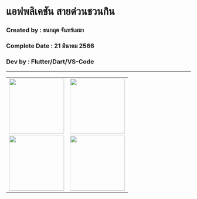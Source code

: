 # แอฟพลิเคชัน สายด่วนชวนกิน

### Created by : ธนกฤต จันทร์เมฆา

### Complete Date : 21 มีนาคม 2566

### Dev by : Flutter/Dart/VS-Code

***

<table>
    <tr>
        <td>
            <img src="https://user-images.githubusercontent.com/111031952/226535992-f2a174f3-3daf-49b7-b9fe-eff4828b049a.png" width="150">
        </td>
        <td>
            <img src="https://user-images.githubusercontent.com/111031952/226536082-478ac7b0-8514-43ae-9b26-b661977cb46d.png" width="150">
        </td>
    <tr>
        <td>
            <img src="https://user-images.githubusercontent.com/111031952/226535992-f2a174f3-3daf-49b7-b9fe-eff4828b049a.png" width="150">
        </td>
        <td>
            <img src="https://user-images.githubusercontent.com/111031952/226536082-478ac7b0-8514-43ae-9b26-b661977cb46d.png" width="150">
        </td>
    </tr>  
</table>
